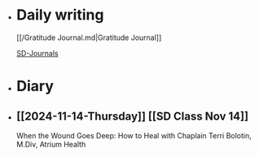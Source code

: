 - # Daily writing
  
  [[/Gratitude Journal.md|Gratitude Journal]]
  
  [SD-Journals](SD-Journals)
- # Diary
- ## [[2024-11-14-Thursday]] [[SD Class Nov 14]]
  
  When the Wound Goes Deep: How to Heal with Chaplain Terri Bolotin, M.Div, Atrium Health
